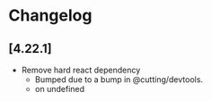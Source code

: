 # Changelog

## \[4.22.1]

- Remove hard react dependency
  - Bumped due to a bump in @cutting/devtools.
  - [](https://github.com/dagda1/cuttingedge/commit/undefined)  on undefined
